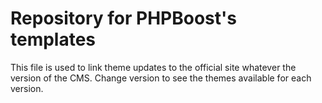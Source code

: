 # Repository for PHPBoost's templates
This file is used to link theme updates to the official site whatever the version of the CMS.
Change version to see the themes available for each version.
